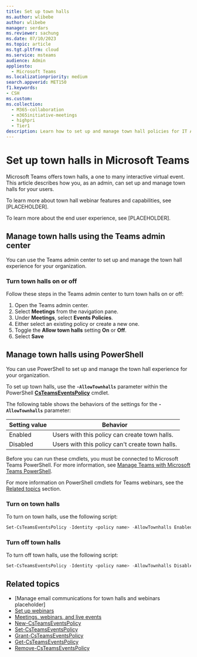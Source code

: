 ```yaml
---
title: Set up town halls
ms.author: wlibebe
author: wlibebe
manager: serdars
ms.reviewer: sachung
ms.date: 07/10/2023
ms.topic: article
ms.tgt.pltfrm: cloud
ms.service: msteams
audience: Admin
appliesto: 
  - Microsoft Teams
ms.localizationpriority: medium
search.appverid: MET150
f1.keywords:
- CSH
ms.custom: 
ms.collection: 
  - M365-collaboration
  - m365initiative-meetings
  - highpri
  - Tier1
description: Learn how to set up and manage town hall policies for IT Admins in Teams.
---
```


# Set up town halls in Microsoft Teams

Microsoft Teams offers town halls, a one to many interactive virtual event. This article describes how you, as an admin, can set up and manage town halls for your users.

To learn more about town hall webinar features and capabilities, see [PLACEHOLDER].

To learn more about the end user experience, see [PLACEHOLDER].

## Manage town halls using the Teams admin center

You can use the Teams admin center to set up and manage the town hall experience for your organization.

### Turn town halls on or off

Follow these steps in the Teams admin center to turn town halls on or off:

1. Open the Teams admin center.
2. Select **Meetings** from the navigation pane.
3. Under **Meetings**, select **Events Policies**.
4. Either select an existing policy or create a new one.
5. Toggle the **Allow town halls** setting **On** or **Off**.
6. Select **Save**

## Manage town halls using PowerShell

You can use PowerShell to set up and manage the town hall experience for your organization.

To set up town halls, use the **`-AllowTownhalls`** parameter within the PowerShell [**CsTeamsEventsPolicy**](/powershell/module/teams/set-csteamseventspolicy) cmdlet.

The following table shows the behaviors of the settings for the **`-AllowTownhalls`** parameter:

|Setting value| Behavior|
|---------|---------------|
|Enabled| Users with this policy can create town halls. |
|Disabled| Users with this policy can't create town halls.|

Before you can run these cmdlets, you must be connected to Microsoft Teams PowerShell. For more information, see [Manage Teams with Microsoft Teams PowerShell](/microsoftteams/teams-powershell-managing-teams).

For more information on PowerShell cmdlets for Teams webinars, see the [Related topics](#related-topics) section.

### Turn on town halls

To turn on town halls, use the following script:

```powershell
Set-CsTeamsEventsPolicy -Identity <policy name> -AllowTownhalls Enabled
```

### Turn off town halls

To turn off town halls, use the following script:

```powershell
Set-CsTeamsEventsPolicy -Identity <policy name> -AllowTownhalls Disabled
```

## Related topics

- [Manage email communications for town halls and webinars placeholder] 
- [Set up webinars](set-up-webinars.md)
- [Meetings, webinars, and live events](quick-start-meetings-live-events.md)
- [New-CsTeamsEventsPolicy](/powershell/module/teams/new-csteamseventspolicy)
- [Set-CsTeamsEventsPolicy](/powershell/module/teams/set-csteamseventspolicy)
- [Grant-CsTeamsEventsPolicy](/powershell/module/teams/grant-csteamseventspolicy)
- [Get-CsTeamsEventsPolicy](/powershell/module/teams/get-csteamseventspolicy)
- [Remove-CsTeamsEventsPolicy](/powershell/module/teams/remove-csteamseventspolicy)
